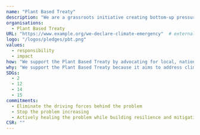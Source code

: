 ```yaml
---
name: "Plant Based Treaty"
description: "We are a grassroots initiative creating bottom-up pressure for the negotiation of a global Plant Based Treaty as a companion to the UNFCCC Paris Agreement. Modeled on the Fossil Fuel Treaty, the Plant Based Treaty aims to put food systems at the forefront of combating the climate crisis to halt the widespread degradation of critical ecosystems caused by animal agriculture and to promote a shift towards healthier, sustainable plant-based diets."
organisations: 
  - Plant Based Treaty
URL: "https://www.example.org/we-declare-climate-emergency"  # external or internal URL to pledge site or info
logo: "/logos/pledges/pbt.png"
values: 
  - responsibility
  - impact
how: "We support the Plant Based Treaty by advocating for local, national, and global policies that prioritize plant-based food systems, raising awareness about the environmental and health benefits of plant-based diets, and encouraging individuals, organizations, and governments to endorse the treaty's principles and proposals. By participating in campaigns, educating our communities, and promoting sustainable practices, we aim to contribute to the transition towards a healthier and more sustainable food system that combats climate change and protects ecosystems."
why: "We support the Plant Based Treaty because it aims to address climate change through sustainable food systems, focusing on promoting plant-based diets which can significantly reduce greenhouse gas emissions and protect ecosystems. By endorsing this initiative, we contribute to a global movement advocating for healthier food choices, environmental preservation, and the well-being of future generations. The treaty emphasizes collaboration among individuals, groups, and governments to create effective policies that prioritize food security and biodiversity while combating the detrimental impacts of animal agriculture."
SDGs: 
  - 2
  - 12
  - 14
  - 15
commitments:
  - Eliminate the driving forces behind the problem
  - Stop the problem increasing
  - Actively healing the problem while building resilience and mitigating climate change.
CSR: ""
---
```

